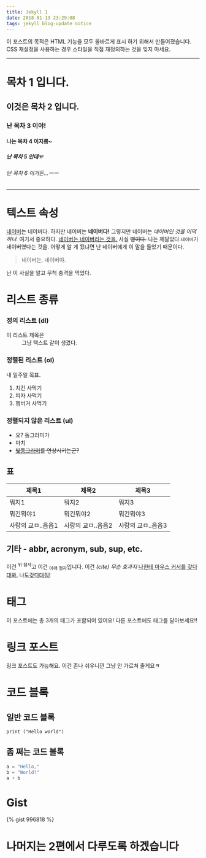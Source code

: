 ```yaml
---
title: Jekyll 1
date: 2018-01-13 23:29:08
tags: jekyll blog-update notice
---
```


이 포스트의 목적은 HTML 기능을 모두 올바르게 표시 하기 위해서 만들어졌습니다. CSS 재설정을 사용하는 경우 스타일을 직접 재정의하는 것을 잊지 마세요.

---

# 목차 1 입니다.

## 이것은 목차 2 입니다.

### 난 목차 3 이야!

#### 나는 목차 4 이지롱~

##### 난 목차 5 인데ㅠ

###### 난 목차 6 이거든...ㅡㅡ

---

# 텍스트 속성

[네이버](https://naver.com)는 네이버다. 하지만 네이버는 **네이버다!** 그렇지만 네이버는 *네이버인 것을 어떡하나.* 여기서 중요하다. <u>네이버는 네이버라는 것을.</u> 사실 ~~뻥이다.~~
나는 깨달았다.`네이버`가 네이버였다는 것을. 어떻게 알 게 됬냐면 난 네이버에게 이 말을 들었기 때문이다.

> 네이버는, 네이버야.

난 이 사실을 알고 무척 충격을 먹었다. 

# 리스트 종류

### 정의 리스트 (dl)

<dl><dt>이 리스트 제목은</dt><dd>그냥 텍스트 같이 생겼다.</dd></dl>

### 정렬된 리스트 (ol)

내 일주일 목표.

1. 치킨 사먹기
2. 피자 사먹기 
3. 햄버거 사먹기

### 정렬되지 않은 리스트 (ul)

- 오? 동그라미가
- 마치
- ~~[빛동그라미](http://빛동그라미.메인.한국)를 연상시키는군?~~

## 표

| 제목1 | 제목2 | 제목3 |
| --- | --- | --- |
| 뭐지1 | 뭐지2 | 뭐지3 |
| 뭐긴뭐야1 | 뭐긴뭐야2 | 뭐긴뭐야3 |
| 사랑의 교ㅁ..읍읍1 | 사랑의 교ㅁ..읍읍2 | 사랑의 교ㅁ..읍읍3 |

## 기타 - abbr, acronym, sub, sup, etc.

이건 <sup>위 첨자</sup>고 이건 <sub>아래 첨자</sub>입니다. 이건 <cite>(cite) 무슨 효과지</cite> <acronym title="마우스 커서를 갖다댔구나! 고마워!">나한테 마우스 커서를 갖다대봐.</acronym> 나도<abbr title="올ㅋ ㄳ">갖다대줘!</abbr>

# 태그

이 포스트에는 총 3개의 태그가 포함되어 있어요! 다른 포스트에도 태그를 달아보세요!!

# 링크 포스트

링크 포스트도 가능해요. 이건 존나 쉬우니깐 그냥 안 가르쳐 줄게요ㅋ

# 코드 블록

## 일반 코드 블록

```
print ("Hello world")
```

## 좀 쩌는 코드 블록

```python
a = "Hello,"
b = "World!"
a + b
```

# Gist

{% gist 996818 %}

<h1>나머지는 2편에서 다루도록 하겠습니다</h1>
